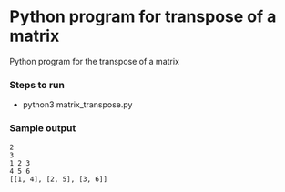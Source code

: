 # Python program for transpose of a matrix

Python program for the transpose of a matrix

### Steps to run
- python3 matrix_transpose.py

### Sample output

```
2
3
1 2 3
4 5 6
[[1, 4], [2, 5], [3, 6]]
```
